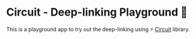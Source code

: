 # Circuit - Deep-linking Playground 🛝
This is a playground app to try out the deep-linking using ⚡️ [Circuit][circuit] library.

[circuit]: https://slackhq.github.io/circuit/